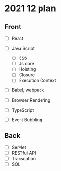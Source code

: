 # 2021 12 plan



## Front

- [ ] React
- [ ] Java Script
  - [ ] ES6
  - [ ] Js core
  - [ ] Hoisting
  - [ ] Closure
  - [ ] Execution Context
- [ ] Babel, webpack
- [ ] Browser Rendering 
- [ ] TypeScript
- [ ] Event Bubbling



## Back

- [ ] Servlet
- [ ] RESTful API
- [ ] Transcation
- [ ] SQL